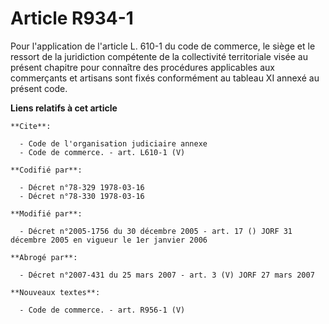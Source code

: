 # Article R934-1

Pour l'application de l'article L. 610-1 du code de commerce, le siège et le ressort de la juridiction compétente de la
collectivité territoriale visée au présent chapitre pour connaître des procédures applicables aux commerçants et artisans
sont fixés conformément au tableau XI annexé au présent code.

**Liens relatifs à cet article**

	**Cite**:

	  - Code de l'organisation judiciaire annexe
	  - Code de commerce. - art. L610-1 (V)

	**Codifié par**:

	  - Décret n°78-329 1978-03-16
	  - Décret n°78-330 1978-03-16

	**Modifié par**:

	  - Décret n°2005-1756 du 30 décembre 2005 - art. 17 () JORF 31 décembre 2005 en vigueur le 1er janvier 2006

	**Abrogé par**:

	  - Décret n°2007-431 du 25 mars 2007 - art. 3 (V) JORF 27 mars 2007

	**Nouveaux textes**:

	  - Code de commerce. - art. R956-1 (V)
